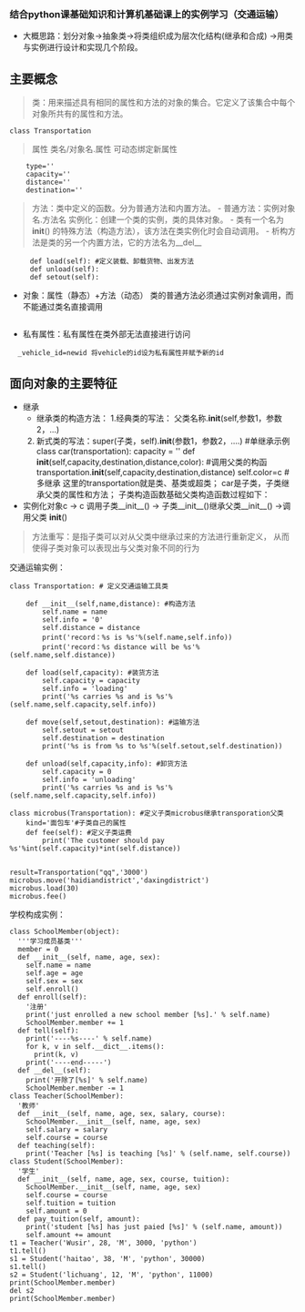### 结合python课基础知识和计算机基础课上的实例学习（交通运输）
- 大概思路：划分对象→抽象类→将类组织成为层次化结构(继承和合成) →用类与实例进行设计和实现几个阶段。
## 主要概念
   > 类：用来描述具有相同的属性和方法的对象的集合。它定义了该集合中每个对象所共有的属性和方法。
```  
class Transportation

```
   > 属性 类名/对象名.属性 可动态绑定新属性
``` 
    type=''
    capacity=''
    distance=''
    destination=''
```
     
   > 方法：类中定义的函数。分为普通方法和内置方法。
     - 普通方法：实例对象名.方法名 
       实例化：创建一个类的实例，类的具体对象。
     -  类有一个名为 __init__() 的特殊方法（构造方法），该方法在类实例化时会自动调用。
     -  析构方法是类的另一个内置方法，它的方法名为__del__
```
     def load(self): #定义装载、卸载货物、出发方法
     def unload(self):
     def setout(self):     
```
   - 对象：属性（静态）+方法（动态）  类的普通方法必须通过实例对象调用，而不能通过类名直接调用
 ``` taxi.capacity
 ``` 
   - 私有属性：私有属性在类外部无法直接进行访问
  ```
    _vehicle_id=newid 将vehicle的id设为私有属性并赋予新的id
  ```
 ## 面向对象的主要特征
 - 继承 
   - 继承类的构造方法：
   1.经典类的写法： 父类名称.__init__(self,参数1，参数2，...)
   2. 新式类的写法：super(子类，self).__init__(参数1，参数2，....)
 #单继承示例 
class car(transportation):
    capacity = ''
    def __init__(self,capacity,destination,distance,color):
        #调用父类的构函
        transportation.__init__(self,capacity,destination,distance)
        self.color=c
#多继承
这里的transportation就是类、基类或超类；
car是子类，子类继承父类的属性和方法；
子类构造函数基础父类构造函数过程如下：
- 实例化对象c -> c 调用子类__init__()  -> 子类__init__()继承父类__init__() ->调用父类 __init__()
> 方法重写：是指子类可以对从父类中继承过来的方法进行重新定义， 从而使得子类对象可以表现出与父类对象不同的行为


交通运输实例：
```
class Transportation: # 定义交通运输工具类

    def __init__(self,name,distance): #构造方法
        self.name = name
        self.info = '0'
        self.distance = distance
        print('record：%s is %s'%(self.name,self.info))
        print('record：%s distance will be %s'%(self.name,self.distance))      
              
    def load(self,capacity): #装货方法
        self.capacity = capacity
        self.info = 'loading'
        print('%s carries %s and is %s'%(self.name,self.capacity,self.info))

    def move(self,setout,destination): #运输方法
        self.setout = setout
        self.destination = destination
        print('%s is from %s to %s'%(self.setout,self.destination))

    def unload(self,capacity,info): #卸货方法
        self.capacity = 0
        self.info = 'unloading'
        print('%s carries %s and is %s'%(self.name,self.capacity,self.info))

class microbus(Transportation): #定义子类microbus继承transporation父类
    kind='面包车'#子类自己的属性
    def fee(self): #定义子类运费
        print('The customer should pay %s'%int(self.capacity)*int(self.distance))

              
result=Transportation("qq",'3000')       
microbus.move('haidiandistrict','daxingdistrict')
microbus.load(30)
microbus.fee()   
```
  
学校构成实例：
```
class SchoolMember(object):
  '''学习成员基类'''
  member = 0
  def __init__(self, name, age, sex):
    self.name = name
    self.age = age
    self.sex = sex
    self.enroll()
  def enroll(self):
    '注册'
    print('just enrolled a new school member [%s].' % self.name)
    SchoolMember.member += 1
  def tell(self):
    print('----%s----' % self.name)
    for k, v in self.__dict__.items():
      print(k, v)
    print('----end-----')
  def __del__(self):
    print('开除了[%s]' % self.name)
    SchoolMember.member -= 1
class Teacher(SchoolMember):
  '教师'
  def __init__(self, name, age, sex, salary, course):
    SchoolMember.__init__(self, name, age, sex)
    self.salary = salary
    self.course = course
  def teaching(self):
    print('Teacher [%s] is teaching [%s]' % (self.name, self.course))
class Student(SchoolMember):
  '学生'
  def __init__(self, name, age, sex, course, tuition):
    SchoolMember.__init__(self, name, age, sex)
    self.course = course
    self.tuition = tuition
    self.amount = 0
  def pay_tuition(self, amount):
    print('student [%s] has just paied [%s]' % (self.name, amount))
    self.amount += amount
t1 = Teacher('Wusir', 28, 'M', 3000, 'python')
t1.tell()
s1 = Student('haitao', 38, 'M', 'python', 30000)
s1.tell()
s2 = Student('lichuang', 12, 'M', 'python', 11000)
print(SchoolMember.member)
del s2
print(SchoolMember.member)
```


